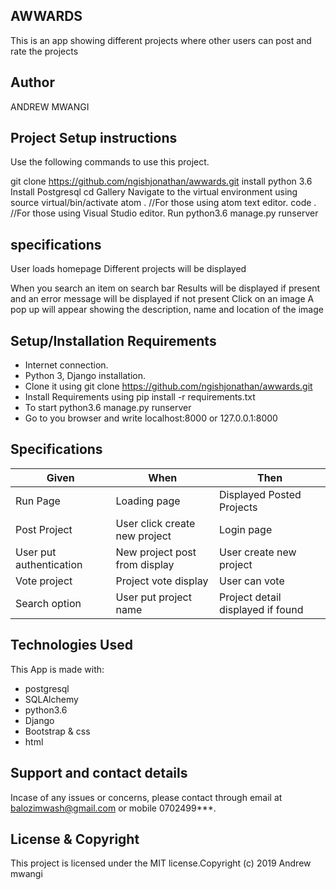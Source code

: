 ## AWWARDS
This is an app showing different projects where other users can post and rate the projects

## Author
ANDREW MWANGI

## Project Setup instructions
Use the following commands to use this project.

git clone https://github.com/ngishjonathan/awwards.git install python 3.6 Install Postgresql cd Gallery Navigate to the virtual environment using source virtual/bin/activate atom . //For those using atom text editor. code . //For those using Visual Studio editor. Run python3.6 manage.py runserver

## specifications
User loads homepage	Different projects will be displayed

When you search an item on search bar	Results will be displayed if present and an error message will be displayed if not present Click on an image	A pop up will appear showing the description, name and location of the image


## Setup/Installation Requirements
* Internet connection.
* Python 3, Django installation.
* Clone it using git clone https://github.com/ngishjonathan/awwards.git
* Install Requirements using pip install -r requirements.txt
* To start python3.6 manage.py runserver
* Go to you browser and write localhost:8000 or 127.0.0.1:8000

## Specifications

|Given                     | When                         |    Then                         |
|--------------------------|------------------------------|---------------------------------|
|Run Page                  |Loading page                  |Displayed Posted Projects        |
|Post Project              |User click create new project |Login page                       |
|User put authentication   |New project post from display |User create new project          |
|Vote project              |Project vote display          |User can vote                    |
|Search option             |User put project name         |Project detail displayed if found|

## Technologies Used
This App is made with:

* postgresql
* SQLAlchemy
* python3.6
* Django
* Bootstrap & css
* html

## Support and contact details
Incase of any issues or concerns, please contact through email at balozimwash@gmail.com or mobile 0702499***.

## License & Copyright
This project is licensed under the MIT license.Copyright (c) 2019 Andrew mwangi